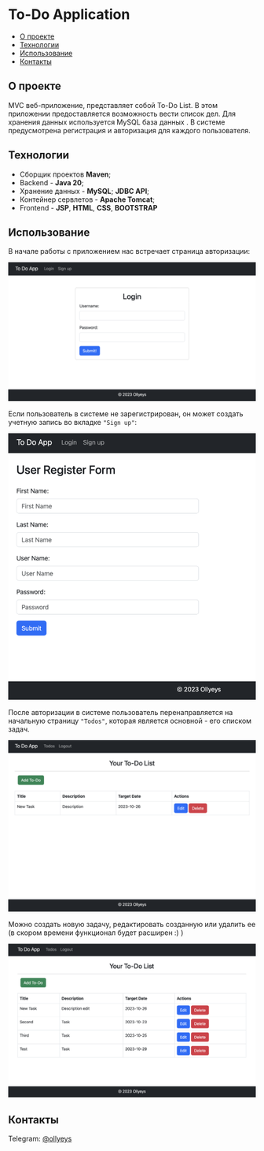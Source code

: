 # To-Do Application


+ [О проекте](#О-проекте)
+ [Технологии](#Технологии)
+ [Использование](#Использование)
+ [Контакты](#Контакты)

## О проекте

MVC веб-приложение, представляет собой To-Do List. В этом приложении предоставляется 
возможность вести список дел. Для хранения данных используется MySQL база данных . 
В системе предусмотрена регистрация и авторизация для каждого пользователя.

## Технологии

+ Сборщик проектов **Maven**;
+ Backend - **Java 20**;
+ Хранение данных - **MySQL**; **JDBC API**;
+ Контейнер сервлетов - **Apache Tomcat**;
+ Frontend - **JSP**, **HTML**, **CSS**, **BOOTSTRAP**

## Использование

В начале работы с приложением нас встречает страница авторизации:

![ScreenShot](images/image_01.png)

Если пользователь в системе не зарегистрирован, он может создать учетную запись во вкладке `"Sign up"`: 

![ScreenShot](images/image_02.png)

После авторизации в системе пользователь перенаправляется на начальную страницу `"Todos"`, которая является основной - его списком задач.

![ScreenShot](images/image_04.png)

Можно создать новую задачу, редактировать созданную или удалить ее (в скором времени функционал будет расширен :) )

![ScreenShot](images/image_07.png)

## Контакты

Telegram: [@ollyeys](https://t.me/ollyeys) 
